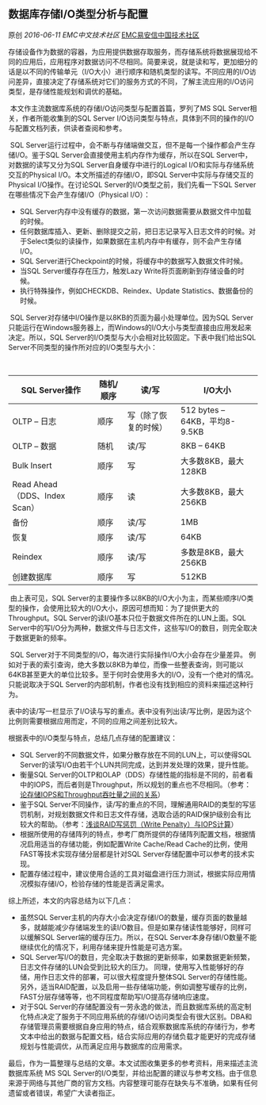 ## 数据库存储I/O类型分析与配置

原创 *2016-06-11* *EMC中文技术社区* [EMC易安信中国技术社区](https://mp.weixin.qq.com/s?__biz=MjM5NjY0NzAwMg==&mid=2651771012&idx=1&sn=f6c0c000e3af48e4c83ece8944b9f765&scene=21##)

​     存储设备作为数据的容器，为应用提供数据存取服务，而存储系统将数据展现给不同的应用后，应用程序对数据访问不尽相同。简要来说，就是读和写，更加细分的话是以不同的传输单元（I/O大小）进行顺序和随机类型的读写。不同应用的I/O访问差异，直接决定了存储系统对它们的服务方式的不同，了解主流应用的I/O访问类型，是存储性能规划和调优的基础。

​     本文作主流数据库系统的存储I/O访问类型与配置首篇，罗列了MS SQL Server相关，作者所能收集到的SQL Server I/O访问类型与特点，具体到不同的操作的I/O与配置文档列表，供读者查阅和参考。

 

​     SQL Server运行过程中，会不断与存储端做交互，但不是每一个操作都会产生存储I/O。鉴于SQL Server会直接使用主机内存作为缓存，所以在SQL Server中，对数据的读写又分为SQL Server自身缓存中进行的Logical I/O和实际与存储系统交互的Physical I/O。本文所描述的存储I/O，即SQL Server中实际与存储交互的Physical I/O操作。在讨论SQL Server的I/O类型之前，我们先看一下SQL Server在哪些情况下会产生存储I/O（Physical I/O）：

- SQL Server内存中没有缓存的数据，第一次访问数据需要从数据文件中加载的时候。
- 任何数据库插入、更新、删除提交之前，把日志记录写入日志文件的时候。对于Select类似的读操作，如果数据在主机内存中有缓存，则不会产生存储I/O。
- SQL Server进行Checkpoint的时候，将缓存中的数据写入数据文件时候。
- 当SQL Server缓存存在压力，触发Lazy Write将页面刷新到存储设备的时候。
- 执行特殊操作，例如CHECKDB、Reindex、Update Statistics、数据备份的时候。

​     SQL Server对存储中I/O操作是以8KB的页面为最小处理单位。因为SQL Server只能运行在Windows服务器上，而Windows的I/O大小与类型直接由应用发起来决定。所以，SQL Server的I/O类型与大小会相对比较固定。下表中我们给出SQL Server不同类型的操作所对应的I/O类型与大小：

​                          

| SQL Server操作                | 随机/顺序 | 读/写        | I/O大小                      |
| --------------------------- | ----- | ---------- | -------------------------- |
| OLTP – 日志                   | 顺序    | 写（除了恢复的时候） | 512 bytes – 64KB，平均8-9.5KB |
| OLTP – 数据                   | 随机    | 读/写        | 8KB – 64KB                 |
| Bulk Insert                 | 顺序    | 写          | 大多数8KB，最大128KB             |
| Read Ahead （DDS、Index Scan） | 顺序    | 读          | 大多数8KB，最大256KB             |
| 备份                          | 顺序    | 读/写        | 1MB                        |
| 恢复                          | 顺序    | 读/写        | 64KB                       |
| Reindex                     | 顺序    | 读/写        | 多数是8KB，最大256KB             |
| 创建数据库                       | 顺序    | 写          | 512KB                      |

​     由上表可见，SQL Server的主要操作多以8KB的I/O大小为主，而某些顺序I/O类型的操作，会使用比较大的I/O大小，原因可想而知：为了提供更大的Throughput。SQL Server的读I/O基本只位于数据文件所在的LUN上面。SQL Server中的写I/O分为两种，数据文件与日志文件，这些写I/O的数目，则完全取决于数据更新的频率。

​     SQL Server对于不同类型的I/O，每次进行实际操作I/O大小会存在少量差异。 例如对于表的索引查询，绝大多数以8KB为单位，而像一些整表查询，则可能以64KB甚至更大的单位比较多。至于何时会使用多大的I/O，没有一个绝对的情况。只能说取决于SQL Server的内部机制，作者也没有找到相应的资料来描述这种行为。

​     表中的读/写一栏显示了I/O读与写的重点。表中没有列出读/写比例，是因为这个比例则需要根据应用而定，不同的应用之间差别比较大。

 

根据表中的I/O类型与特点，总结几点存储的配置建议：

- SQL Server的不同数据文件，如果分散存放在不同的LUN上，可以使得SQL Server的读写I/O由若干个LUN共同完成，达到并发处理的效果，提升性能。
- 衡量SQL Server的OLTP和OLAP（DDS）存储性能的指标是不同的，前者看中的IOPS，而后者则是Throughput，所以规划的重点也不尽相同。（参考：[论存储IOPS和Throughput吞吐量之间的关系]()）
- 鉴于SQL Server不同操作，读/写的重点的不同，理解通用RAID的类型的写惩罚机制，对规划数据文件和日志文件存储，选取合适的RAID保护级别会有比较大的帮助。（参考：[浅谈RAID写惩罚（Write Penalty）与IOPS计算](http://mp.weixin.qq.com/s?__biz=MjM5NjY0NzAwMg==&mid=2651770875&idx=2&sn=3cacff37ee702a37d6140bad89afde5b&scene=21#wechat_redirect)）
- 根据所使用的存储阵列的特点，参考厂商所提供的存储阵列配置文档，根据情况启用适当的存储功能，例如配置Write Cache/Read Cache的比例，使用FAST等技术实现存储分层都是针对SQL Server存储配置中可以参考的技术实现。
- 配置存储过程中，建议使用合适的工具对磁盘进行压力测试，根据实际应用情况模拟存储I/O，检验存储的性能是否满足需求。

 

综上所述，本文的内容总结为以下几点：

- 虽然SQL Server主机的内存大小会决定存储I/O的数量，缓存页面的数量越多，就越能减少存储端发生的读I/O数目。但是如果存储读性能够好，同样可以缓解SQL Server端的缓存压力。所以，在SQL Server本身存储I/O数量不能继续优化的情况下，利用存储来提升性能是可选方案。
- SQL Server写I/O的数目，完全取决于数据的更新频率，如果数据更新频繁，日志文件存储的LUN会受到比较大的压力。 同理，使用写入性能够好的存储，用作日志文件的部署，可以很大程度提升整体SQL Server的存储性能。另外，适当RAID配置，以及启用一些存储端功能，例如调整写缓存的比例，FAST分层存储等等，也不同程度帮助写I/O提高存储响应速度。
- 对于SQL Server的存储配置没有一劳永逸的做法，而且数据库系统的高定制化特点决定了服务于不同应用系统的存储I/O访问类型会有很大区别。DBA和存储管理员需要根据自身应用的特点，结合观察数据库系统的存储行为，参考文本中给出的数据与配置文档，结合实际应用的存储负载才能更好的完成存储规划与性能调优，从而满足应用与数据库的应用需求。

 

​     最后，作为一篇整理与总结的文章。本文试图收集更多的参考资料，用来描述主流数据库系统 MS SQL Server的I/O类型，并给出配置的建议与参考文档。由于信息来源于网络与其他厂商的官方文档。内容整理可能存在缺失与不准确，如果有任何遗留或者错误，希望广大读者指正。